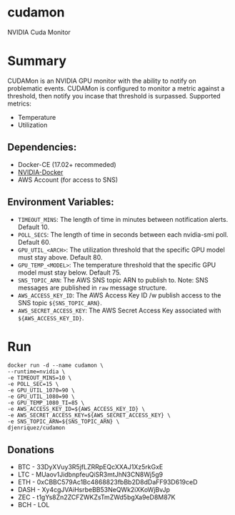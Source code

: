 # cudamon
NVIDIA Cuda Monitor

# Summary
CUDAMon is an NVIDIA GPU monitor with the ability to notify on problematic events. CUDAMon is configured to monitor a metric against a threshold, then notify you incase that threshold is surpassed. Supported metrics:
- Temperature
- Utilization

## Dependencies:
- Docker-CE (17.02+ recommeded)
- [NVIDIA-Docker](https://github.com/NVIDIA/nvidia-docker)
- AWS Account (for access to SNS)

## Environment Variables:
- `TIMEOUT_MINS`: The length of time in minutes between notification alerts. Default 10.
- `POLL_SECS`: The length of time in seconds between each nvidia-smi poll. Default 60.
- `GPU_UTIL_<ARCH>`: The utilization threshold that the specific GPU model must stay above. Default 80.
- `GPU_TEMP_<MODEL>`: The temperature threshold that the specific GPU model must stay below. Default 75.
- `SNS_TOPIC_ARN`: The AWS SNS topic ARN to publish to. Note: SNS messages are published in `raw` message structure.
- `AWS_ACCESS_KEY_ID`: The AWS Access Key ID /w publish access to the SNS topic `${SNS_TOPIC_ARN}`.
- `AWS_SECRET_ACCESS_KEY`: The AWS Secret Access Key associated with `${AWS_ACCESS_KEY_ID}`.

# Run
```
docker run -d --name cudamon \
--runtime=nvidia \
-e TIMEOUT_MINS=10 \
-e POLL_SEC=15 \
-e GPU_UTIL_1070=90 \
-e GPU_UTIL_1080=90 \
-e GPU_TEMP_1080_TI=85 \
-e AWS_ACCESS_KEY_ID=${AWS_ACCESS_KEY_ID} \
-e AWS_SECRET_ACCESS_KEY=${AWS_SECRET_ACCESS_KEY} \
-e SNS_TOPIC_ARN=${SNS_TOPIC_ARN} \
djenriquez/cudamon
```

## Donations
- BTC - 33DyXVuy3R5jfLZRRpEQcXXAJ1Xz5rkGxE
- LTC - MUaov1JidbnpfeuQiSR3mtJhN3CN8Wj5g9
- ETH - 0xCBBC579Ac1Bc4868823fbBb2D8dDaFF93D619ceD
- DASH - Xy4cgJVAiHsrbeBB53NeQWk2iXKoWjBvJp
- ZEC - t1gYs8Zn2ZCFZWKZsTmZWd5bgXa9eD8M87K
- BCH - LOL
